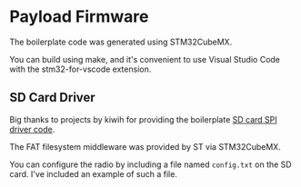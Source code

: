 # Payload Firmware

The boilerplate code was generated using STM32CubeMX. 

You can build using make, and it's convenient to use Visual Studio Code with the stm32-for-vscode extension.

## SD Card Driver

Big thanks to projects by kiwih for providing the boilerplate [SD card SPI driver code](https://01001000.xyz/2020-08-09-Tutorial-STM32CubeIDE-SD-card/).

The FAT filesystem middleware was provided by ST via STM32CubeMX.

You can configure the radio by including a file named `config.txt` on the SD card. I've included an example of such a file.